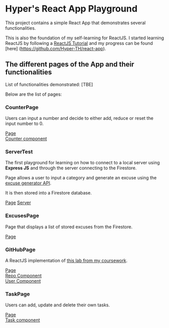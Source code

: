 # Hyper's React App Playground

This project contains a simple React App that demonstrates several functionalities.

This is also the foundation of my self-learning for ReactJS. I started learning ReactJS by following a [ReactJS Tutorial](https://www.youtube.com/watch?v=f55qeKGgB_M) and my progress can be found [here] (https://github.com/Hyper-TH/react-app).

## The different pages of the App and their functionalities

List of functionalities demonstrated:
[TBE]

Below are the list of pages:

### CounterPage
Users can input a number and decide to either add, reduce or reset the input number to 0.

[Page](https://github.com/Hyper-TH/to-do/blob/master/src/pages/CounterPage.js) <br>
[Counter component](https://github.com/Hyper-TH/to-do/blob/master/src/components/useCounter.js)

### ServerTest
The first playground for learning on how to connect to a local server using <b>Express JS</b> and through the server connecting to the Firestore.

Page allows a user to input a category and generate an excuse using the [excuse generator API](https://excuser-three.vercel.app/v1/excuse/).

It is then stored into a Firestore database.

[Page](https://github.com/Hyper-TH/to-do/blob/master/src/pages/ServerTest.js)
[Server](https://github.com/Hyper-TH/to-do/blob/master/server/server.js)

### ExcusesPage
Page that displays a list of stored excuses from the Firestore.

[Page](https://github.com/Hyper-TH/to-do/blob/master/src/pages/ExcusesPage.js)

### GitHubPage
A ReactJS implementation of [this lab from my coursework](https://github.com/Hyper-TH/Rich-Web-Applications-Labs/tree/master/github-api/src).

[Page](https://github.com/Hyper-TH/to-do/blob/master/src/pages/GitHubPage.js) <br>
[Repo Component](https://github.com/Hyper-TH/to-do/blob/master/src/components/GitHub/RepoInfo.js) <br>
[User Component](https://github.com/Hyper-TH/to-do/blob/master/src/components/GitHub/UserInfo.js) <br>

### TaskPage
Users can add, update and delete their own tasks.

[Page](https://github.com/Hyper-TH/to-do/blob/master/src/pages/TaskPage.js) <br>
[Task component](https://github.com/Hyper-TH/to-do/blob/master/src/components/Task.js) <br>

